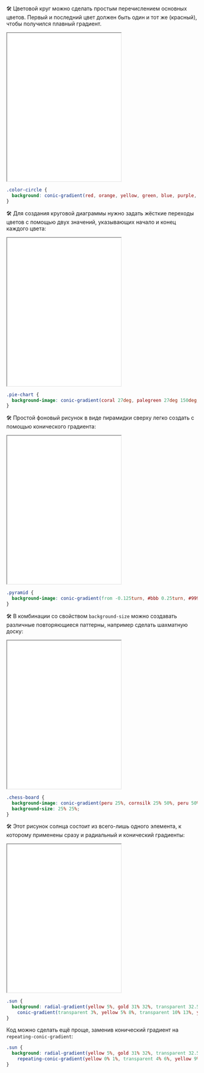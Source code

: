 🛠 Цветовой круг можно сделать простым перечислением основных цветов. Первый и последний цвет должен быть один и тот же (красный), чтобы получился плавный градиент.

<iframe title="Цветовой круг" src="demos/color-circle/" height="390"></iframe>

```css
.color-circle {
  background: conic-gradient(red, orange, yellow, green, blue, purple, red);
}
```

🛠 Для создания круговой диаграммы нужно задать жёсткие переходы цветов с помощью двух значений, указывающих начало и конец каждого цвета:

<iframe title="Круговая диаграмма" src="demos/pie-chart/" height="390"></iframe>

```css
.pie-chart {
  background-image: conic-gradient(coral 27deg, palegreen 27deg 150deg, skyblue 150deg);
}
```

🛠 Простой фоновый рисунок в виде пирамидки сверху легко создать с помощью конического градиента:

<iframe title="Пирамида сверху" src="demos/pyramid/" height="390"></iframe>

```css
.pyramid {
  background-image: conic-gradient(from -0.125turn, #bbb 0.25turn, #999 0.25turn 0.5turn, #bbb 0.5turn 0.75turn, #eee 0.75turn);
}
```

🛠 В комбинации со свойством `background-size` можно создавать различные повторяющиеся паттерны, например сделать шахматную доску:

<iframe title="Шахматные клетки" src="demos/chess-board/" height="390"></iframe>

```css
.chess-board {
  background-image: conic-gradient(peru 25%, cornsilk 25% 50%, peru 50% 75%, cornsilk 75%);
  background-size: 25% 25%;
}
```

🛠 Этот рисунок солнца состоит из всего-лишь одного элемента, к которому применены сразу и радиальный и конический градиенты:

<iframe title="Солнце с лучами" src="demos/sun/" height="390"></iframe>

```css
.sun {
  background: radial-gradient(yellow 5%, gold 31% 32%, transparent 32.5% 50%, lightskyblue 70%),
    conic-gradient(transparent 3%, yellow 5% 8%, transparent 10% 13%, yellow 15% 17%, transparent 20% 23%, yellow 25% 28%, transparent 30% 33%, yellow 35% 38%, transparent 40% 43%, yellow 45% 48%, transparent 50% 53%, yellow 55% 58%, transparent 60% 63%, yellow 65% 68%, transparent 70% 73%, yellow 75% 78%, transparent 80% 83%, yellow 85% 88%, transparent 90% 93%, yellow 95% 98%, transparent);
}
```

Код можно сделать ещё проще, заменив конический градиент на `repeating-conic-gradient`:

```css
.sun {
  background: radial-gradient(yellow 5%, gold 31% 32%, transparent 32.5% 50%, lightskyblue 70%),
    repeating-conic-gradient(yellow 0% 1%, transparent 4% 6%, yellow 9% 10%);
}
```
